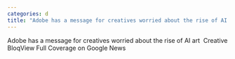 ```yaml
---
categories: d
title: "Adobe has a message for creatives worried about the rise of AI art  Creative Bloq"
---
```

Adobe has a message for creatives worried about the rise of AI art&nbsp;&nbsp;Creative BloqView Full Coverage on Google News